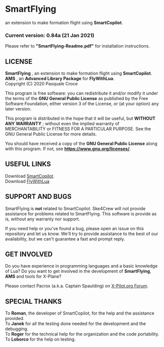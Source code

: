 # SmartFlying
an extension to make formation flight using **SmartCopilot**.

### Current version: 0.84a (21 Jan 2021)

Please refer to **"SmartFlying-Readme.pdf"** for installation instructions.

## LICENSE

**SmartFlying** , an extension to make formation flight using **SmartCopilot**.
**AMS** , an **Advanced Library Package** for **FlyWithLua**.  
Copyright (C) 2020 Pasquale Croce  

This program is free software: you can redistribute it and/or modify
it under the terms of the **GNU General Public License** as published by
the Free Software Foundation, either version 3 of the License, or
(at your option) any later version.

This program is distributed in the hope that it will be useful,
but **WITHOUT ANY WARRANTY** ; without even the implied warranty of
MERCHANTABILITY or FITNESS FOR A PARTICULAR PURPOSE. See the
GNU General Public License for more details.

You should have received a copy of the **GNU General Public License**
along with this program. If not, see **https://www.gnu.org/licenses/**.


## USEFUL LINKS

Download [SmartCopilot](https://sky4crew.com/smartcopilot/).  
Download [FlyWithLua](https://forums.x-plane.org/index.php?/files/file/38445-flywithlua-ng-next-generation-edition-for-x-plane-11-win-lin-mac/)


## SUPPORT AND BUGS

SmartFlying is **not** related to SmartCopilot. Ske4Crew will not provide assistance for problems related to SmartFlying.
This software is provide as is, without any warranty nor support.

If you need help or you've found a bug, please open an issue on this repository and let us know.
We'll try to provide assistance to the best of our availability, but we can't guarantee a fast and prompt reply.


## GET INVOLVED

Do you have experience in programming languages and a basic knowledge of Lua?
Do you want to get involved in the development of **SmartFlying**, **AMS** and tools for X-Plane?

Please contact Pacrox (a.k.a. Captain Spaulding) on [X-Pilot.org Forum](https://forums.x-pilot.com/profile/63882-captainspaulding/).


## SPECIAL THANKS

To **Roman**, the developer of SmartCopilot, for the help and the assistance provided.  
To **Janek** for all the testing done needed for the development and the debugging.  
To **Roger** for the technical help for the organization and the code portability.  
To **Loborco** for the help on testing.


